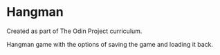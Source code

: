 # Hangman

Created as part of The Odin Project curriculum.

Hangman game with the options of saving the game and loading it back.
